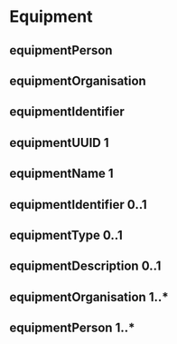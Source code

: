 # Equipment


## equipmentPerson 


## equipmentOrganisation 


## equipmentIdentifier 


## equipmentUUID 1 


## equipmentName 1 


## equipmentIdentifier 0..1 


## equipmentType 0..1 


## equipmentDescription 0..1 


## equipmentOrganisation 1..* 


## equipmentPerson 1..* 
